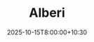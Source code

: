 ---
type: lecture
date: 2025-10-15T8:00:00+10:30
title: Alberi
thumbnail: /static_files/presentations/lec.jpg
links:
    - url: static_files/lectures/algoritmica/8.pdf
      name: slides
    
---